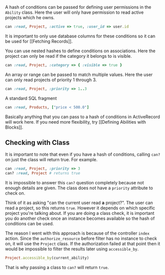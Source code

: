 A hash of conditions can be passed for defining user permissions in the `Ability` class. Here the user will only have permission to read active projects which he owns.

```ruby
can :read, Project, :active => true, :user_id => user.id
```

It is important to only use database columns for these conditions so it can be used for [[Fetching Records]].

You can use nested hashes to define conditions on associations. Here the project can only be read if the category it belongs to is visible.

```ruby
can :read, Project, :category => { :visible => true }
```

An array or range can be passed to match multiple values. Here the user can only read projects of priority 1 through 3.

```ruby
can :read, Project, :priority => 1..3
```

A standard SQL fragment

```ruby
can :read, Products, ["price < 500.0"]
```

Basically anything that you can pass to a hash of conditions in ActiveRecord will work here. If you need more flexibility, try [[Defining Abilities with Blocks]].

## Checking with Class

It is important to note that even if you have a hash of conditions, calling `can?` on just the class will return true. For example.

```ruby
can :read, Project, :priority => 3
can? :read, Project # returns true
```

It is impossible to answer this `can?` question completely because not enough details are given. The class does not have a `priority` attribute to check on.

Think of it as asking "can the current user read **a** project?". The user can read a project, so this returns `true`. However it depends on which specific project you're talking about. If you are doing a class check, it is important you do another check once an instance becomes available so the hash of conditions can be used.

The reason I went with this approach is because of the controller `index` action. Since the `authorize_resource` before filter has no instance to check on, it will use the `Project` class. If the authorization failed at that point then it would be impossible to filter the results later using `accessible_by`.

```ruby
Project.accessible_by(current_ability)
```

That is why passing a class to `can?` will return `true`.